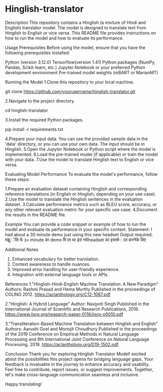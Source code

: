 # Hinglish-translator
Description
This repository contains a Hinglish (a mixture of Hindi and English) translator model. The model is designed to translate text from Hinglish to English or vice versa. This README file provides instructions on how to run the model and how to evaluate its performance.

Usage
Prerequisites
Before using the model, ensure that you have the following prerequisites installed:

Python (version 3.12.0)
Tensorflow(version 1.41)
Python packages (NumPy, Pandas, Scikit-learn, etc.)
Jupyter Notebook or your preferred Python development environment
Pre-trained model weights (mBART or MarianMT)

Running the Model
1.Clone this repository to your local machine.
 
 git clone https://github.com/yourusername/hinglish-translator.git

2.Navigate to the project directory.
 
  cd hinglish-translator
  
3.Install the required Python packages.

pip install -r requirements.txt

4.Prepare your input data. You can use the provided sample data in the 'data' directory, or you can use your own data. The input should be in Hinglish.
5.Open the Jupyter Notebook or Python script where the model is implemented.
6.Load the pre-trained model (if applicable) or train the model with your data.
7.Use the model to translate Hinglish text to English or vice versa.

Evaluating Model Performance
To evaluate the model's performance, follow these steps:

1.Prepare an evaluation dataset containing Hinglish and corresponding reference translations (in English or Hinglish, depending on your use case).
2.Use the model to translate the Hinglish sentences in the evaluation dataset.
3.Calculate performance metrics such as BLEU score, accuracy, or any other relevant evaluation metric for your specific use case.
4.Document the results in the README file.

Example
You can provide a code snippet or example of how to run the model and evaluate its performance in your specific context.
Statement: I had about a 30 minute demo just using this new headset
Output required: मझु ेसि र्फ ३० minute का demo मि ला था इस नयेheadset का इस्तमे ाल करनेके लिए

Additional Notes
1. Enhanced vocabulary for better translation.
2. Context awareness to handle nuances.
3. Improved error handling for user-friendly experience.
4. Integration with external language tools or APIs.

References
1."Hinglish-Hindi-English Machine Translation: A New Paradigm"
Authors: Rashmi Prasad and Hema Murthy
Published in the proceedings of COLING 2012.
https://aclanthology.org/C12-1067.pdf

2."Hinglish: A Hybrid Language"
Author: Navjyoti Singh
Published in the International Journal of Scientific and Research Publications, 2016.
https://www.ijsrp.org/research-paper-0116/ijsrp-p5010.pdf

3."Transliteration-Based Machine Translation between Hinglish and English"
Authors: Aarushi Goel and Monojit Choudhury
Published in the proceedings of the 2019 Conference on Empirical Methods in Natural Language Processing and 9th International Joint Conference on Natural Language Processing, 2019.
https://aclanthology.org/D19-1502.pdf


Conclusion
Thank you for exploring Hinglish Translator Model!  excited about the possibilities this project opens for bridging language gaps. Your feedback is invaluable in the journey to enhance accuracy and usability. Feel free to contribute, report issues, or suggest improvements. Together, let's make cross-language communication seamless and inclusive.

Happy translating!





